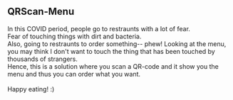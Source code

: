 ## QRScan-Menu

In this COVID period, people go to restraunts with a lot of fear. <br>
Fear of touching things with dirt and bacteria. <br>
Also, going to restraunts to order something-- phew! Looking at the menu, you may think I don't want to touch the thing that has been touched by thousands of strangers. <br>
Hence, this is a solution where you scan a QR-code and it show you the menu and thus you can order what you want.
<br><br>
Happy eating! :)
